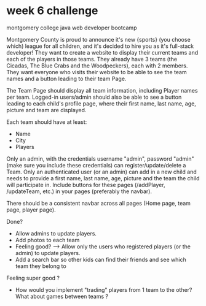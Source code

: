 week 6 challenge
=============== 

montgomery college java web developer bootcamp

Montgomery County is proud to announce it's new {sports} (you choose which) league for all children, and it's decided to hire you as it's full-stack developer! They want to create a website to display their current teams and each of the players in those teams.
They already have 3 teams (the Cicadas, The Blue Crabs and the Woodpeckers), each with 2 members.
They want everyone who visits their website to be able to see the team names and a button leading to their team Page. 

The Team Page should display all team information, including Player names per team. Logged-in users/admin should also be able to see a button leading to each child's profile page, where their first name, last name, age, picture and team are displayed. 

Each team should have at least: 

- Name
- City
- Players

Only an admin, with the credentials username "admin", password "admin" (make sure you include these credentials) can register/update/delete a Team. Only an authenticated user (or an admin) can add in a new child and needs to provide a first name, last name, age, picture and the team the child will participate in. Include buttons for these pages (/addPlayer, /updateTeam, etc.) in your pages (preferably the navbar). 

There should be a consistent navbar across all pages (Home page, team page, player page). 

 

Done?

- Allow admins to update players. 
- Add photos to each team
- Feeling good? --> Allow only the users who registered players (or the admin) to update players. 
- Add a search bar so other kids can find their friends and see which team they belong to

 

Feeling super good ?
- How would you implement "trading" players from 1 team to the other? What about games between teams ? 
